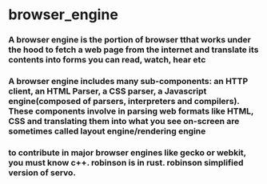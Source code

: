 # browser_engine

### A browser engine is the portion of browser tthat works under the hood to fetch a web page from the internet and translate its contents into forms you can read, watch, hear etc

### A browser engine includes many sub-components: an HTTP client, an HTML Parser, a CSS parser, a Javascript engine(composed of parsers, interpreters and compilers). These components involve in parsing web formats like HTML, CSS and translating them into what you see on-screen are sometimes called layout engine/rendering engine

### to contribute in major browser engines like gecko or webkit, you must know c++. robinson is in rust. robinson simplified version of servo.
